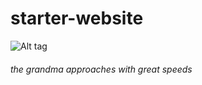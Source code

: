 # starter-website
![Alt tag](download-fotor-2023071715330.png)
###### the grandma approaches with great speeds

